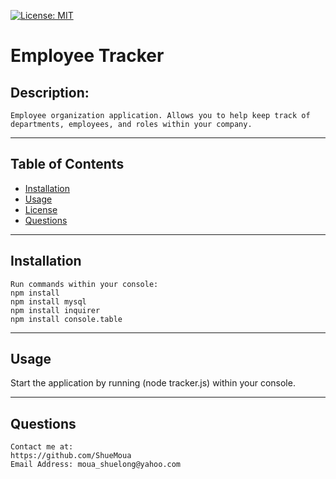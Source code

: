 
[![License: MIT](https://img.shields.io/badge/License-MIT-yellow.svg)](https://opensource.org/licenses/MIT)
# Employee Tracker

## Description: 
    Employee organization application. Allows you to help keep track of departments, employees, and roles within your company.
<hr>
    
## Table of Contents
* [Installation](#Installation)
* [Usage](#Usage)
* [License](#License)
* [Questions](#Questions)
<hr>
    
## Installation
    Run commands within your console: 
    npm install
    npm install mysql
    npm install inquirer
    npm install console.table
<hr>
    
## Usage
   Start the application by running (node tracker.js) within your console.
<hr>
    
## Questions
    Contact me at: 
    https://github.com/ShueMoua
    Email Address: moua_shuelong@yahoo.com
    